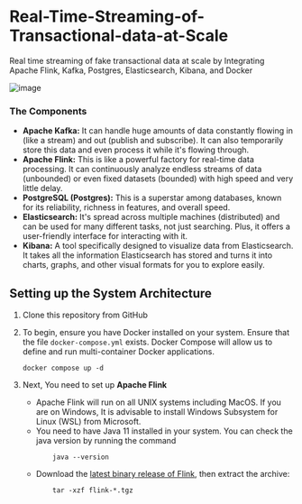 # Real-Time-Streaming-of-Transactional-data-at-Scale
Real time streaming of fake transactional data at scale by Integrating Apache Flink, Kafka, Postgres, Elasticsearch, Kibana, and Docker

![image](https://github.com/Ndaruga/Real-Time-Streaming-of-Transactional-data-at-Scale/assets/68260816/23551617-fa28-4fa0-b497-c1db715e6eb0)


### The Components
* **Apache Kafka:** It can handle huge amounts of data constantly flowing in (like a stream) and out (publish and subscribe). It can also temporarily store this data and even process it while it's flowing through.
* **Apache Flink:** This is like a powerful factory for real-time data processing. It can continuously analyze endless streams of data (unbounded) or even fixed datasets (bounded) with high speed and very little delay.
* **PostgreSQL (Postgres):** This is a superstar among databases, known for its reliability, richness in features, and overall speed.
* **Elasticsearch:**  It's spread across multiple machines (distributed) and can be used for many different tasks, not just searching. Plus, it offers a user-friendly interface for interacting with it.
* **Kibana:** A tool specifically designed to visualize data from Elasticsearch. It takes all the information Elasticsearch has stored and turns it into charts, graphs, and other visual formats for you to explore easily.

## Setting up the System Architecture 
1. Clone this repository from GitHub
2. To begin, ensure you have Docker installed on your system. Ensure that the file `docker-compose.yml` exists. Docker Compose will allow us to define and run multi-container Docker applications. 

    ```
    docker compose up -d
    ```
3. Next, You need to set up **Apache Flink**
   *    Apache Flink will run on all UNIX systems including MacOS. If you are on Windows, It is advisable to install Windows Subsystem for Linux (WSL) from Microsoft.
   *    You need to have Java 11 installed in your system. You can check the java version by running the command
           ```
               java --version
           ```
   *    Download the [latest binary release of Flink](https://flink.apache.org/downloads.html), then extract the archive:
           ```
               tar -xzf flink-*.tgz
           ```
       
       
